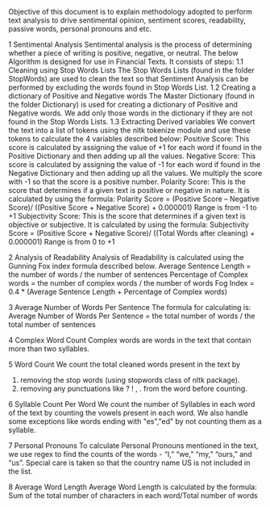 Objective of this document is to explain methodology adopted to perform text analysis to drive sentimental opinion, sentiment scores, readability, passive words, personal pronouns and etc.

1	Sentimental Analysis
  Sentimental analysis is the process of determining whether a piece of writing is positive, negative, or neutral. The below Algorithm is designed for use in Financial Texts. It consists of steps:
  1.1	Cleaning using Stop Words Lists
      The Stop Words Lists (found in the folder StopWords) are used to clean the text so that Sentiment Analysis can be performed by excluding the words found in Stop Words List. 
  1.2	Creating a dictionary of Positive and Negative words
      The Master Dictionary (found in the folder Dictionary) is used for creating a dictionary of Positive and Negative words. We add only those words in the dictionary if they are not found in the Stop Words Lists. 
  1.3	Extracting Derived variables
      We convert the text into a list of tokens using the nltk tokenize module and use these tokens to calculate the 4 variables described below:
      Positive Score: This score is calculated by assigning the value of +1 for each word if found in the Positive Dictionary and then adding up all the values.
      Negative Score: This score is calculated by assigning the value of -1 for each word if found in the Negative Dictionary and then adding up all the values. We multiply the score with -1 so that the score is a positive number.
      Polarity Score: This is the score that determines if a given text is positive or negative in nature. It is calculated by using the formula: 
      Polarity Score = (Positive Score – Negative Score)/ ((Positive Score + Negative Score) + 0.000001)
      Range is from -1 to +1
      Subjectivity Score: This is the score that determines if a given text is objective or subjective. It is calculated by using the formula: 
      Subjectivity Score = (Positive Score + Negative Score)/ ((Total Words after cleaning) + 0.000001)
      Range is from 0 to +1

2	Analysis of Readability
  Analysis of Readability is calculated using the Gunning Fox index formula described below.
  Average Sentence Length = the number of words / the number of sentences
  Percentage of Complex words = the number of complex words / the number of words 
  Fog Index = 0.4 * (Average Sentence Length + Percentage of Complex words)

3	Average Number of Words Per Sentence
  The formula for calculating is:
  Average Number of Words Per Sentence = the total number of words / the total number of sentences

4	Complex Word Count
  Complex words are words in the text that contain more than two syllables.

5	Word Count
  We count the total cleaned words present in the text by 
  1.	removing the stop words (using stopwords class of nltk package).
  2.	removing any punctuations like ? ! , . from the word before counting.

6	Syllable Count Per Word
  We count the number of Syllables in each word of the text by counting the vowels present in each word. We also handle some exceptions like words ending with "es","ed" by not counting them as a syllable.

7	Personal Pronouns
  To calculate Personal Pronouns mentioned in the text, we use regex to find the counts of the words - “I,” “we,” “my,” “ours,” and “us”. Special care is taken so that the country name US is not included in the list.

8	Average Word Length
  Average Word Length is calculated by the formula:
  Sum of the total number of characters in each word/Total number of words
